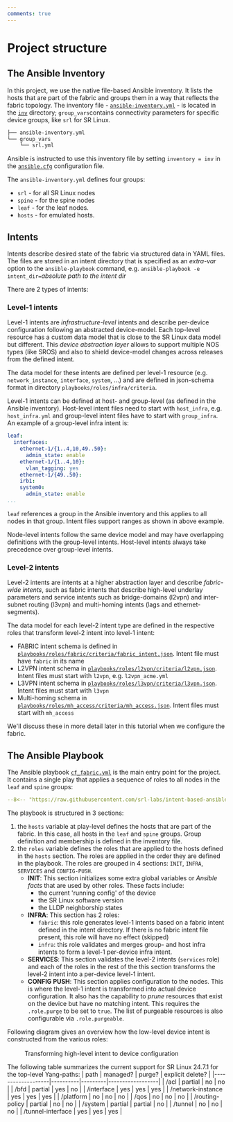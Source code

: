 ```yaml
---
comments: true
---
```


# Project structure

## The Ansible Inventory

In this project, we use the native file-based Ansible inventory. It lists the hosts that are part of the fabric and groups them in a way that reflects the fabric topology. The inventory file - [`ansible-inventory.yml`](https://github.com/srl-labs/intent-based-ansible-lab/blob/main/inv/ansible-inventory.yml) - is located in the [`inv`](https://github.com/srl-labs/intent-based-ansible-lab/tree/main/inv) directory; `group_vars`contains connectivity parameters for specific device groups, like `srl` for SR Linux.

```bash
├── ansible-inventory.yml
└── group_vars
    └── srl.yml
```

Ansible is instructed to use this inventory file by setting `inventory = inv` in the [`ansible.cfg`](https://github.com/srl-labs/intent-based-ansible-lab/blob/main/ansible.cfg#L4) configuration file.

The `ansible-inventory.yml` defines four groups:

- `srl` - for all SR Linux nodes
- `spine` - for the spine nodes
- `leaf` - for the leaf nodes.
- `hosts` - for emulated hosts.

## Intents

Intents describe desired state of the fabric via structured data in YAML files. The files are stored in an intent directory that is specified as an _extra-var_ option to the `ansible-playbook` command, e.g. `ansible-playbook -e intent_dir=`_absolute path to the intent dir_

There are 2 types of intents:

### Level-1 intents

Level-1 intents are _infrastructure-level_ intents and describe per-device configuration following an abstracted device-model. Each top-level resource has a custom data model that is close to the SR Linux data model but different. This _device abstraction layer_ allows to support multiple NOS types (like SROS) and also to shield device-model changes across releases from the defined intent.

The data model for these intents are defined per level-1 resource (e.g. `network_instance`, `interface`, `system`, ...) and are defined in json-schema format in directory `playbooks/roles/infra/criteria`.

Level-1 intents can be defined at host- and group-level (as defined in the Ansible inventory). Host-level intent files need to start with `host_infra`, e.g. `host_infra.yml` and group-level intent files have to start with `group_infra`.
An example of a group-level infra intent is:

```yaml title="<code>group_infra.yml</code> (partial)"
leaf:
  interfaces:
    ethernet-1/{1..4,10,49..50}:
      admin_state: enable
    ethernet-1/{1..4,10}:
      vlan_tagging: yes
    ethernet-1/{49..50}:
    irb1:
    system0:
      admin_state: enable
...
```

`leaf` references a group in the Ansible inventory and this applies to all nodes in that group. Intent files support ranges as shown in above example.

Node-level intents follow the same device model and may have overlapping definitions with the group-level intents. Host-level intents always take precedence over group-level intents.

### Level-2 intents

Level-2 intents are intents at a higher abstraction layer and describe _fabric-wide intents_, such as fabric intents that describe high-level underlay parameters and service intents such as bridge-domains (l2vpn) and inter-subnet routing (l3vpn) and multi-homing intents (lags and ethernet-segments).

  The data model for each level-2 intent type are defined in the respective roles that transform level-2 intent into level-1 intent:

- FABRIC intent schema is defined in [`playbooks/roles/fabric/criteria/fabric_intent.json`](https://github.com/srl-labs/intent-based-ansible-lab/blob/dev/playbooks/roles/fabric/criteria/fabric_intent.json). Intent file must have `fabric` in its name
- L2VPN intent schema in [`playbooks/roles/l2vpn/criteria/l2vpn.json`](https://github.com/srl-labs/intent-based-ansible-lab/blob/dev/playbooks/roles/l2vpn/criteria/l2vpn.json). Intent files must start with `l2vpn`, e.g. `l2vpn_acme.yml`
- L3VPN intent schema in [`playbooks/roles/l3vpn/criteria/l3vpn.json`](https://github.com/srl-labs/intent-based-ansible-lab/blob/dev/playbooks/roles/l3vpn/criteria/l3vpn.json). Intent files must start with `l3vpn`
- Multi-homing schema in [`playbooks/roles/mh_access/criteria/mh_access.json`](https://github.com/srl-labs/intent-based-ansible-lab/blob/dev/playbooks/roles/mh_access/criteria/mh_access.json). Intent files must start with `mh_access`
  
We'll discuss these in more detail later in this tutorial when we configure the fabric.

## The Ansible Playbook

The Ansible playbook [`cf_fabric.yml`](https://github.com/srl-labs/intent-based-ansible-lab/blob/dev/playbooks/cf_fabric.yml) is the main entry point for the project. It contains a single play that applies a sequence of roles to all nodes in the `leaf` and `spine` groups:

```yaml title="<code>cf_fabric.yml</code>"
--8<-- "https://raw.githubusercontent.com/srl-labs/intent-based-ansible-lab/dev/playbooks/cf_fabric.yml"
```

The playbook is structured in 3 sections:

1. the `hosts` variable at play-level defines the hosts that are part of the fabric. In this case, all hosts in the `leaf` and `spine` groups. Group definition and membership is defined in the inventory file.
2. the `roles` variable defines the roles that are applied to the hosts defined in the `hosts` section. The roles are applied in the order they are defined in the playbook. The roles are grouped in 4 sections: `INIT`, `INFRA`, `SERVICES` and `CONFIG-PUSH`.
    - **INIT**: This section initializes some extra global variables or _Ansible facts_ that are used by other roles. These facts include:
        - the current 'running config' of the device
        - the SR Linux software version
        - the LLDP neighborship states
    - **INFRA**: This section has 2 roles:
        - `fabric`: this role generates level-1 intents based on a fabric intent defined in the intent directory. If there is no fabric intent file present, this role will have no effect (skipped)
        - `infra`: this role validates and merges group- and host infra intents to form a level-1 per-device infra intent.
    - **SERVICES**: This section validates the level-2 intents (`services` role) and each of the roles in the rest of the this section transforms the level-2 intent into a per-device level-1 intent.
    - **CONFIG PUSH**: This section applies configuration to the nodes. This is where the level-1 intent is transformed into actual device configuration. It also has the capability to _prune_ resources that exist on the device but have no matching intent. This requires the `.role.purge` to be set to `true`. The list of purgeable resources is also configurable via `.role.purgeable`.

Following diagram gives an overview how the low-level device intent is constructed from the various roles:

<figure markdown>
  <div class="mxgraph" style="max-width:100%;border:1px solid transparent;margin:0 auto; display:block;" data-mxgraph='{"page":0,"zoom":2,"highlight":"#0000ff","nav":true,"check-visible-state":true,"resize":true,"url":"https://raw.githubusercontent.com/srl-labs/intent-based-ansible-lab/main/img/ansible-srl-intent.drawio.svg"}'></div>
  <figcaption>Transforming high-level intent to device configuration</figcaption>
</figure>

<script type="text/javascript" src="https://viewer.diagrams.net/js/viewer-static.min.js" async></script>


The following table summarizes the current support for SR Linux 24.7.1 for the top-level Yang-paths:
| path              | managed? | purge?  | explicit delete? |
|-------------------|----------|---------|------------------|
| /acl              | partial  | no      | no               |
| /bfd              | partial  | yes     | no               |
| /interface        | yes      | yes     | yes              |
| /network-instance | yes      | yes     | yes              |
| /platform         | no       | no      | no               |
| /qos              | no       | no      | no               |
| /routing-policy   | partial  | no      | no               |
| /system           | partial  | partial | no               |
| /tunnel           | no       | no      | no               |
| /tunnel-interface | yes      | yes     | yes              |
